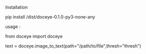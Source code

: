 Installation

pip install /dist/doceye-0.1.0-py3-none-any




usage : 

from doceye import doceye

text = doceye.image_to_text(path="/path/to/file",thresh="thresh")
